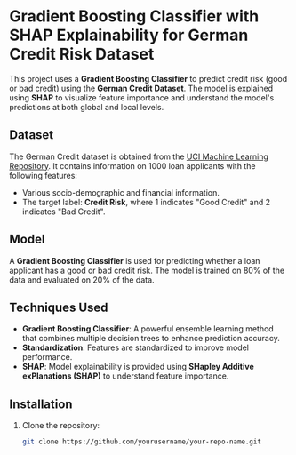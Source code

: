 # Gradient Boosting Classifier with SHAP Explainability for German Credit Risk Dataset

This project uses a **Gradient Boosting Classifier** to predict credit risk (good or bad credit) using the **German Credit Dataset**. The model is explained using **SHAP** to visualize feature importance and understand the model's predictions at both global and local levels.

## Dataset

The German Credit dataset is obtained from the [UCI Machine Learning Repository](https://archive.ics.uci.edu/ml/datasets/statlog+(german+credit+data)). It contains information on 1000 loan applicants with the following features:
- Various socio-demographic and financial information.
- The target label: **Credit Risk**, where 1 indicates "Good Credit" and 2 indicates "Bad Credit".

## Model

A **Gradient Boosting Classifier** is used for predicting whether a loan applicant has a good or bad credit risk. The model is trained on 80% of the data and evaluated on 20% of the data.

## Techniques Used

- **Gradient Boosting Classifier**: A powerful ensemble learning method that combines multiple decision trees to enhance prediction accuracy.
- **Standardization**: Features are standardized to improve model performance.
- **SHAP**: Model explainability is provided using **SHapley Additive exPlanations (SHAP)** to understand feature importance.

## Installation

1. Clone the repository:
   ```bash
   git clone https://github.com/yourusername/your-repo-name.git
   ```
